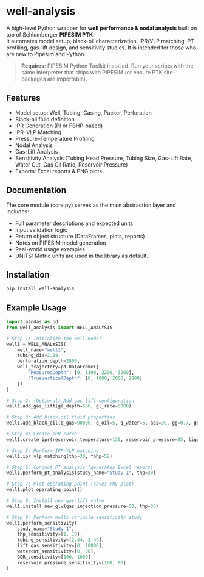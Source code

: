 # well-analysis

A high-level Python wrapper for **well performance & nodal analysis** built on top of Schlumberger **PIPESIM PTK**.  
It automates model setup, black-oil characterization, IPR/VLP matching, PT profiling, gas-lift design, and sensitivity studies. It is intended for those who are new to Pipesim and Python. 

> **Requires**: PIPESIM Python Toolkit installed. Run your scripts with the same interpreter that ships with PIPESIM (or ensure PTK site-packages are importable).

## Features
- Model setup: Well, Tubing, Casing, Packer, Perforation
- Black-oil fluid definition
- IPR Generation (PI or FBHP-based)
- IPR–VLP Matching
- Pressure–Temperature Profiling
- Nodal Analysis
- Gas-Lift Analysis
- Sensitivity Analysis (Tubing Head Pressure, Tubing Size, Gas-Lift Rate, Water Cut, Gas Oil Ratio, Reservoir Pressure)
- Exports: Excel reports & PNG plots

## Documentation

The core module (core.py) serves as the main abstraction layer and includes:

- Full parameter descriptions and expected units
- Input validation logic
- Return object structure (DataFrames, plots, reports)
- Notes on PIPESIM model generation
- Real-world usage examples
- UNITS: Metric units are used in the library as default.

## Installation
```bash
pip install well-analysis
```

## Example Usage
```python
import pandas as pd
from well_analysis import WELL_ANALYSIS

# Step 1: Initialize the well model
well1 = WELL_ANALYSIS(
    well_name="well1",
    tubing_dia=2.99,
    perforation_depth=2800,
    well_trajectory=pd.DataFrame({
        "MeasuredDepth": [0, 1100, 2200, 3200],
        "TrueVerticalDepth": [0, 1000, 2000, 2800]
    })
)

# Step 2: (Optional) Add gas lift configuration
well1.add_gas_lift(gl_depth=500, gl_rate=5000)

# Step 3: Add black-oil fluid properties
well1.add_black_oil(q_gas=90000, q_oil=5, q_water=5, api=30, gg=0.7, gas_well=True)

# Step 4: Create IPR curve
well1.create_ipr(reservoir_temperature=130, reservoir_pressure=95, liquid_pi=0.5)

# Step 5: Perform IPR–VLP matching
well1.ipr_vlp_matching(thp=30, fbhp=52)

# Step 6: Conduct PT analysis (generates Excel report)
well1.perform_pt_analysis(study_name="Study 1", thp=30)

# Step 7: Plot operating point (saves PNG plot)
well1.plot_operating_point()

# Step 8: Install new gas-lift valve
well1.install_new_glv(gas_injection_pressure=50, thp=30)

# Step 9: Perform multi-variable sensitivity study
well1.perform_sensitivity(
    study_name="Study 1",
    thp_sensitivity=[1, 10],
    tubing_sensitivity=[2.44, 3.49],
    lift_gas_sensitivity=[0, 10000],
    watercut_sensitivity=[0, 50],
    GOR_sensitivity=[100, 1000],
    reservoir_pressure_sensitivity=[100, 80]
)